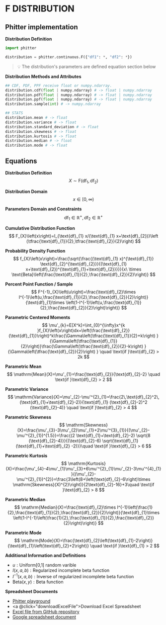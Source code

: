 # F DISTRIBUTION

## Phitter implementation

**Distribution Definition**

```python
import phitter

distribution = phitter.continuous.F({"df1": *, "df2": *})
```

> 💡 The distribution's parameters are defined equation section below

**Distribution Methods and Attributes**

```python
## CDF, PDF, PPF receive float or numpy.ndarray.
distribution.cdf(float | numpy.ndarray) # -> float | numpy.ndarray
distribution.pdf(float | numpy.ndarray) # -> float | numpy.ndarray
distribution.ppf(float | numpy.ndarray) # -> float | numpy.ndarray
distribution.sample(int) # -> numpy.ndarray

## STATS
distribution.mean # -> float
distribution.variance # -> float
distribution.standard_deviation # -> float
distribution.skewness # -> float
distribution.kurtosis # -> float
distribution.median # -> float
distribution.mode # -> float
```

## Equations

**Distribution Definition**
$$ X\sim\mathrm{F}\left(\text{df}_{1},\text{df}_{2}\right) $$

**Distribution Domain**
$$ x\in [0,\infty)  $$

**Parameters Domain and Constraints**
$$ \text{df}_{1}\in\mathbb{R}^{+}, \text{df}_{2}\in\mathbb{R}^{+} $$

**Cumulative Distribution Function**
$$ F_{X}\left(x\right)=I_{\text{df}_{1} x/(\text{df}_{1} x+\text{df}_{2})}\left (\tfrac{\text{df}_{1}}{2},\tfrac{\text{df}_{2}}{2}\right) $$

**Probability Density Function**
$$ f_{X}\left(x\right)=\frac{\sqrt{\frac{(\text{df}_{1} x)^{\text{df}_{1}} \text{df}_{2}^{\text{df}_{2}}}{(\text{df}_{1} x+\text{df}_{2})^{\text{df}_{1}+\text{df}_{2}}}}}{x\ \times \text{Beta}\left(\frac{\text{df}_{1}}{2},\frac{\text{df}_{2}}{2}\right)} $$

**Percent Point Function / Sample**
$$ F^{-1}_{X}\left(u\right)=\frac{\text{df}_{2}\times I^{-1}\left(u,\frac{\text{df}_{1}}{2},\frac{\text{df}_{2}}{2}\right)}{\text{df}_{1}\times \left(1-I^{-1}\left(u,\frac{\text{df}_{1}}{2},\frac{\text{df}_{2}}{2}\right)\right)} $$

**Parametric Centered Moments**
$$ \mu'_{k}=E[X^k]=\int_{0}^{\infty}x^{k }f_{X}\left(x\right)dx=\left(\frac{\text{df}_{2}}{\text{df}_{1}}\right)^k\frac{\Gamma\left(\tfrac{\text{df}_{1}}{2}+k\right) }{\Gamma\left(\tfrac{\text{df}_{1}}{2}\right)}\frac{\Gamma\left(\tfrac{\text{df}_{2}}{2}-k\right) }{\Gamma\left(\tfrac{\text{df}_{2}}{2}\right) } \quad \text{if }\text{df}_{2} > 2k $$

**Parametric Mean**
$$ \mathrm{Mean}(X)=\mu'_{1}=\frac{\text{df}_{2}}{\text{df}_{2}-2} \quad \text{if }\text{df}_{2} > 2 $$

**Parametric Variance**
$$ \mathrm{Variance}(X)=\mu'_{2}-\mu'^{2}_{1}=\frac{2\,\text{df}_{2}^2\,(\text{df}_{1}+\text{df}_{2}-2)}{\text{df}_{1} (\text{df}_{2}-2)^2 (\text{df}_{2}-4)} \quad \text{if }\text{df}_{2} > 4 $$

**Parametric Skewness**
$$ \mathrm{Skewness}(X)=\frac{\mu'_{3}-3\mu'_{2}\mu'_{1}+2\mu'^{3}_{1}}{(\mu'_{2}-\mu'^{2}_{1})^{1.5}}=\frac{(2 \text{df}_{1}+\text{df}_{2}-2) \sqrt{8 (\text{df}_{2}-4)}}{(\text{df}_{2}-6) \sqrt{\text{df}_{1} (\text{df}_{1}+\text{df}_{2} -2)}}\quad \text{if }\text{df}_{2} > 6 $$

**Parametric Kurtosis**
$$ \mathrm{Kurtosis}(X)=\frac{\mu'_{4}-4\mu'_{1}\mu'_{3}+6\mu'^{2}_{1}\mu'_{2}-3\mu'^{4}_{1}}{(\mu'_{2}-\mu'^{2}_{1})^{2}}=\frac{3\left(8+\left(\text{df}_{2}-6\right)\times \mathrm{Skewness}(X)^{2}\right)}{2\text{df}_{2}-16}+3\quad \text{if }\text{df}_{2} > 8 $$

**Parametric Median**
$$ \mathrm{Median}(X)=\frac{\text{df}_{2}\times I^{-1}\left(\frac{1}{2},\frac{\text{df}_{1}}{2},\frac{\text{df}_{2}}{2}\right)}{\text{df}_{1}\times \left(1-I^{-1}\left(\frac{1}{2},\frac{\text{df}_{1}}{2},\frac{\text{df}_{2}}{2}\right)\right)} $$

**Parametric Mode**
$$ \mathrm{Mode}(X)=\frac{\text{df}_{2}\left(\text{df}_{1}-2\right)}{\text{df}_{1}\left(\text{df}_{2}+2\right)}  \quad \text{if }\text{df}_{1} > 2 $$

**Additional Information and Definitions**
- $u:\text{Uniform[0,1] random varible}$
- $I\left(x,a,b\right):\text{Regularized incomplete beta function}$
- $I^{-1}\left(x,a,b\right):\text{Inverse of regularized incomplete beta function}$
- $\text{Beta}\left(x,y\right):\text{Beta function}$

**Spreadsheet Documents**

-   [Phitter playground](https://phitter.io/distributions/continuous/f)
-   <a @click="downloadExcelFile">Download Excel Spreadsheet</a>
-   [Excel file from GitHub repository](https://github.com/phitterio/phitter-files/blob/main/continuous/f.xlsx)
-   [Google spreadsheet document](https://docs.google.com/spreadsheets/d/137gYI8B6MDnqFoQ4bY1crdpFSKtPzRgaJS564SY_CUY)

<script setup>
const downloadExcelFile = function() {
    const fileId = "f";
    const url = `https://raw.githubusercontent.com/phitterio/phitter-files/main/continuous/${fileId}.xlsx`;
    const link = document.createElement("a");
    link.href = url;
    link.setAttribute("download", `${fileId}.xlsx`);
    document.body.appendChild(link);
    link.click();
    document.body.removeChild(link);
};
</script>

<style module>
a {
  cursor: pointer;
}
</style>

    